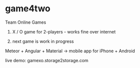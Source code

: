 # game4two
Team Online Games

1)  X / O  game for  2-players - works fine over internet

2)  next game is work in progress


Meteor + Angular + Material -> mobile app for iPhone + Android

live demo:   gamexo.storage2storage.com



